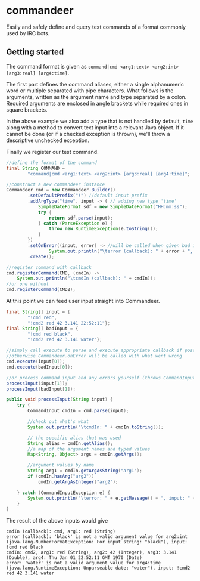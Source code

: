 commandeer
==========

Easily and safely define and query text commands of a format commonly used by IRC bots.

Getting started
---------------

The command format is given as `command|cmd <arg1:text> <arg2:int> [arg3:real] [arg4:time]`.

The first part defines the command aliases, either a single alphanumeric word
or multiple separated with pipe characters. What follows is the arguments, written
as the argument name and type separated by a colon. Required arguments
are enclosed in angle brackets while required ones in square brackets.

In the above example we also add a type that is not handled by default, `time` along with
a method to convert text input into a relevant Java object. If it cannot be done (or if a
checked exception is thrown), we'll throw a descriptive unchecked exception.
 
Finally we register our test command.
 
```Java
//define the format of the command
final String COMMAND =
        "command|cmd <arg1:text> <arg2:int> [arg3:real] [arg4:time]";

//construct a new commandeer instance
Commandeer cmd = new Commandeer.Builder()
        .setDefaultPrefix("!") //default input prefix
        .addArgType("time", input -> { // adding new type 'time'
            SimpleDateFormat sdf = new SimpleDateFormat("HH:mm:ss");
            try {
                return sdf.parse(input);
            } catch (ParseException e) {
                throw new RuntimeException(e.toString());
            }
        })
        .setOnError((input, error) -> //will be called when given bad input
                System.out.println("\terror (callback): " + error + ", input: " + input))
        .create();

//register command with callback
cmd.registerCommand(CMD, (cmdIn) ->
    System.out.println("\tcmdIn (callback): " + cmdIn));
//or one without
cmd.registerCommand(CMD2);
```

At this point we can feed user input straight into Commandeer.

```Java
final String[] input = {
        "!cmd red",
        "!cmd2 red 42 3.141 22:52:11"};
final String[] badInput = {
        "!cmd red black",
        "!cmd2 red 42 3.141 water"};

//simply call execute to parse and execute appropriate callback if possible
//otherwise Commandeer.onError will be called with what went wrong
cmd.execute(input[0]);
cmd.execute(badInput[0]);

//or process command input and any errors yourself (throws CommandInputException)
processInput(input[1]);
processInput(badInput[1]);
```

```Java
public void processInput(String input) {
    try {
        CommandInput cmdIn = cmd.parse(input);

        //check out what's what
        System.out.println("\tcmdIn: " + cmdIn.toString());

        // the specific alias that was used
        String alias = cmdIn.getAlias();
        //a map of the argument names and typed values
        Map<String, Object> args = cmdIn.getArgs();

        //argument values by name
        String arg1 = cmdIn.getArgAsString("arg1");
        if (cmdIn.hasArg("arg2"))
            cmdIn.getArgAsInteger("arg2");

    } catch (CommandInputException e) {
        System.out.println("\terror: " + e.getMessage() + ", input: " + input);
    }
}
```

The result of the above inputs would give
```
cmdIn (callback): cmd, arg1: red (String)
error (callback): 'black' is not a valid argument value for arg2:int (java.lang.NumberFormatException: For input string: "black"), input: !cmd red black
cmdIn: cmd2, arg1: red (String), arg2: 42 (Integer), arg3: 3.141 (Double), arg4: Thu Jan 01 22:52:11 GMT 1970 (Date)
error: 'water' is not a valid argument value for arg4:time (java.lang.RuntimeException: Unparseable date: "water"), input: !cmd2 red 42 3.141 water
```